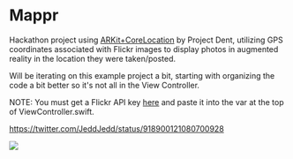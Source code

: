 # Mappr

Hackathon project using [ARKit+CoreLocation](https://github.com/ProjectDent/ARKit-CoreLocation) by Project Dent, utilizing GPS coordinates associated with Flickr images to display photos in augmented reality in the location they were taken/posted.

Will be iterating on this example project a bit, starting with organizing the code a bit better so it's not all in the View Controller.

NOTE: You must get a Flickr API key [here](https://www.flickr.com/services/apps/create/apply) and paste it into the var at the top of ViewController.swift.

https://twitter.com/JeddJedd/status/918900121080700928

![](https://i.imgur.com/hlrNjzc.jpg)
